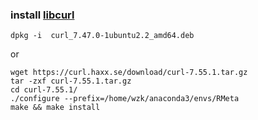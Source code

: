 

### install [libcurl](https://packages.ubuntu.com/xenial/curl)
```
dpkg -i  curl_7.47.0-1ubuntu2.2_amd64.deb
```
or

```
wget https://curl.haxx.se/download/curl-7.55.1.tar.gz
tar -zxf curl-7.55.1.tar.gz
cd curl-7.55.1/
./configure --prefix=/home/wzk/anaconda3/envs/RMeta
make && make install
```
